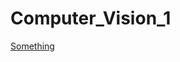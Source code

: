 # Computer_Vision_1

<a href = 'https://colab.research.google.com/drive/11LgqV2q9cilRVkh4_tlV0VG5QtBp-r0I?usp=sharing' target = "_blank"> Something </a>

